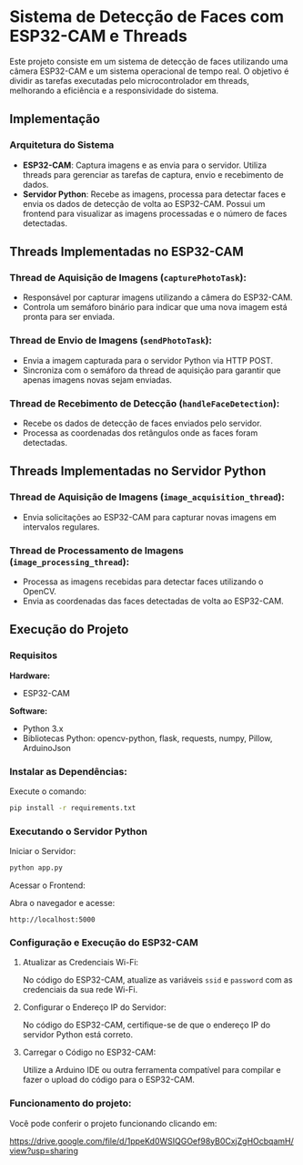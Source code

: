# Sistema de Detecção de Faces com ESP32-CAM e Threads

Este projeto consiste em um sistema de detecção de faces utilizando uma câmera ESP32-CAM e um sistema operacional de tempo real. O objetivo é dividir as tarefas executadas pelo microcontrolador em threads, melhorando a eficiência e a responsividade do sistema.

## Implementação

### Arquitetura do Sistema

- **ESP32-CAM**: Captura imagens e as envia para o servidor. Utiliza threads para gerenciar as tarefas de captura, envio e recebimento de dados.
- **Servidor Python**: Recebe as imagens, processa para detectar faces e envia os dados de detecção de volta ao ESP32-CAM. Possui um frontend para visualizar as imagens processadas e o número de faces detectadas.

## Threads Implementadas no ESP32-CAM

### Thread de Aquisição de Imagens (`capturePhotoTask`):

- Responsável por capturar imagens utilizando a câmera do ESP32-CAM.
- Controla um semáforo binário para indicar que uma nova imagem está pronta para ser enviada.

### Thread de Envio de Imagens (`sendPhotoTask`):

- Envia a imagem capturada para o servidor Python via HTTP POST.
- Sincroniza com o semáforo da thread de aquisição para garantir que apenas imagens novas sejam enviadas.

### Thread de Recebimento de Detecção (`handleFaceDetection`):

- Recebe os dados de detecção de faces enviados pelo servidor.
- Processa as coordenadas dos retângulos onde as faces foram detectadas.

## Threads Implementadas no Servidor Python

### Thread de Aquisição de Imagens (`image_acquisition_thread`):

- Envia solicitações ao ESP32-CAM para capturar novas imagens em intervalos regulares.

### Thread de Processamento de Imagens (`image_processing_thread`):

- Processa as imagens recebidas para detectar faces utilizando o OpenCV.
- Envia as coordenadas das faces detectadas de volta ao ESP32-CAM.

## Execução do Projeto

### Requisitos

**Hardware:**
- ESP32-CAM

**Software:**
- Python 3.x
- Bibliotecas Python: opencv-python, flask, requests, numpy, Pillow, ArduinoJson

### Instalar as Dependências:

Execute o comando:

```bash
pip install -r requirements.txt
```

### Executando o Servidor Python

Iniciar o Servidor:

```bash
python app.py
```

Acessar o Frontend:

Abra o navegador e acesse:

```
http://localhost:5000
```

### Configuração e Execução do ESP32-CAM

1. Atualizar as Credenciais Wi-Fi:

   No código do ESP32-CAM, atualize as variáveis `ssid` e `password` com as credenciais da sua rede Wi-Fi.

2. Configurar o Endereço IP do Servidor:

   No código do ESP32-CAM, certifique-se de que o endereço IP do servidor Python está correto.

3. Carregar o Código no ESP32-CAM:

   Utilize a Arduino IDE ou outra ferramenta compatível para compilar e fazer o upload do código para o ESP32-CAM.


### Funcionamento do projeto:

Você pode conferir o projeto funcionando clicando em:

https://drive.google.com/file/d/1ppeKd0WSIQGOef98yB0CxjZgHOcbqamH/view?usp=sharing

